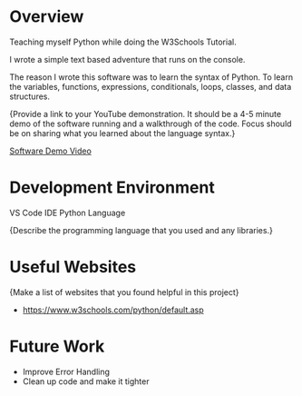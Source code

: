 # Overview

Teaching myself Python while doing the W3Schools Tutorial.

I wrote a simple text based adventure that runs on the console.

The reason I wrote this software was to learn the syntax of Python.  To learn the variables, functions, expressions, conditionals, loops, classes, and data structures.

{Provide a link to your YouTube demonstration.  It should be a 4-5 minute demo of the software running and a walkthrough of the code.  Focus should be on sharing what you learned about the language syntax.}

[Software Demo Video](http://youtube.link.goes.here)

# Development Environment

VS Code IDE Python Language

{Describe the programming language that you used and any libraries.}

# Useful Websites

{Make a list of websites that you found helpful in this project}
* https://www.w3schools.com/python/default.asp

# Future Work

* Improve Error Handling
* Clean up code and make it tighter
